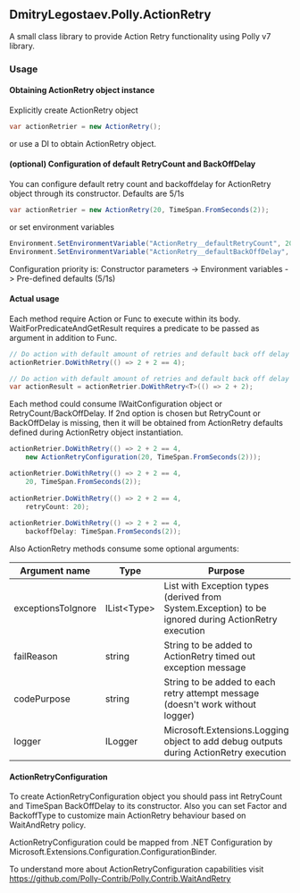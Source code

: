 ## DmitryLegostaev.Polly.ActionRetry

A small class library to provide Action Retry functionality using Polly v7 library.

### Usage
#### Obtaining ActionRetry object instance
Explicitly create ActionRetry object
```csharp
var actionRetrier = new ActionRetry();
```
or use a DI to obtain ActionRetry object.


#### (optional) Configuration of default RetryCount and BackOffDelay
You can configure default retry count and backoffdelay for ActionRetry object through its constructor. Defaults are 5/1s
```csharp
var actionRetrier = new ActionRetry(20, TimeSpan.FromSeconds(2));
```
or set environment variables
```csharp
Environment.SetEnvironmentVariable("ActionRetry__defaultRetryCount", 20.ToString());
Environment.SetEnvironmentVariable("ActionRetry__defaultBackOffDelay", TimeSpan.FromSeconds(2).ToString());
```
Configuration priority is: Constructor parameters -> Environment variables -> Pre-defined defaults (5/1s)

#### Actual usage
Each method require Action or Func to execute within its body. WaitForPredicateAndGetResult requires a predicate to be passed as argument in addition to Func.
```csharp
// Do action with default amount of retries and default back off delay
actionRetrier.DoWithRetry(() => 2 + 2 == 4);

// Do action with default amount of retries and default back off delay and return action result
var actionResult = actionRetrier.DoWithRetry<T>(() => 2 + 2);
```

Each method could consume IWaitConfiguration object or RetryCount/BackOffDelay. 
If 2nd option is chosen but RetryCount or BackOffDelay is missing, then it will be obtained from ActionRetry defaults defined during ActionRetry object instantiation.
```csharp
actionRetrier.DoWithRetry(() => 2 + 2 == 4,
    new ActionRetryConfiguration(20, TimeSpan.FromSeconds(2)));

actionRetrier.DoWithRetry(() => 2 + 2 == 4,
    20, TimeSpan.FromSeconds(2));
    
actionRetrier.DoWithRetry(() => 2 + 2 == 4,
    retryCount: 20);
    
actionRetrier.DoWithRetry(() => 2 + 2 == 4,
    backoffDelay: TimeSpan.FromSeconds(2));
```

Also ActionRetry methods consume some optional arguments:

| Argument name      | Type          | Purpose                                                                                              |
|--------------------|---------------|------------------------------------------------------------------------------------------------------|
| exceptionsToIgnore | IList\<Type\> | List with Exception types (derived from System.Exception) to be ignored during ActionRetry execution |
| failReason         | string        | String to be added to ActionRetry timed out exception message                                    |
| codePurpose        | string        | String to be added to each retry attempt message (doesn't work without logger)                       |
| logger             | ILogger       | Microsoft.Extensions.Logging object to add debug outputs during ActionRetry execution            |

#### ActionRetryConfiguration
To create ActionRetryConfiguration object you should pass int RetryCount and TimeSpan BackOffDelay to its constructor.
Also you can set Factor and BackoffType to customize main ActionRetry behaviour based on WaitAndRetry policy.

ActionRetryConfiguration could be mapped from .NET Configuration by Microsoft.Extensions.Configuration.ConfigurationBinder.

To understand more about ActionRetryConfiguration capabilities visit https://github.com/Polly-Contrib/Polly.Contrib.WaitAndRetry

